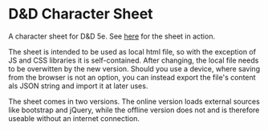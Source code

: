 # D&D Character Sheet

A character sheet for D&amp;D 5e. See [here](https://neunzehnhundert97.github.io/DnD-Character-Sheet/Sheet_offline.html) for the sheet in action.

The sheet is intended to be used as local html file, so with the exception of JS and CSS libraries it is self-contained. After changing, the local file needs to be overwitten by the new version. Should you use a device, where saving from the browser is not an option, you can instead export the file's content als JSON string and import it at later uses.

The sheet comes in two versions. The online version loads external sources like bootstrap and jQuery, while the offline version does not and is therefore useable without an internet connection. 
